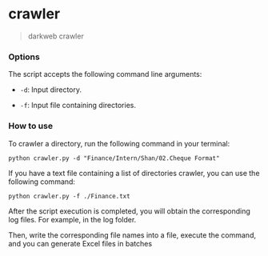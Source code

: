 # crawler
>
> darkweb crawler

### Options

The script accepts the following command line arguments:

- `-d`: Input directory.

- `-f`: Input file containing directories.

### How to use

To crawler a directory, run the following command in your terminal:

```shell
python crawler.py -d "Finance/Intern/Shan/02.Cheque Format"

```

If you have a text file containing a list of directories crawler, you can use the following command:

```shell
python crawler.py -f ./Finance.txt

```

After the script execution is completed, you will obtain the corresponding log files.
For example, in the log folder.

Then, write the corresponding file names into a file,
 execute the command, 
 and you can generate Excel files in batches



